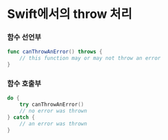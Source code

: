 # Swift에서의 throw 처리
### 함수 선언부

``` swift
func canThrowAnError() throws {
    // this function may or may not throw an error
}
```

### 함수 호출부

```swift
do {
	try canThrowAnError()
	// no error was thrown
} catch {
	// an error was thrown
}
```

